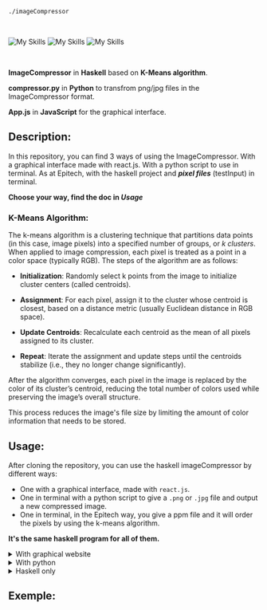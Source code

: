 `./imageCompressor `

<br/>

![My Skills](https://skillicons.dev/icons?i=haskell)
![My Skills](https://skillicons.dev/icons?i=python)
![My Skills](https://skillicons.dev/icons?i=javascript)

<br/>

__ImageCompressor__ in __Haskell__ based on __K-Means algorithm__.

__compressor.py__ in __Python__ to transfrom png/jpg files in the ImageCompressor format.

__App.js__ in __JavaScript__ for the graphical interface.

## Description:

In this repository, you can find 3 ways of using the ImageCompressor. With a graphical interface made with react.js. With a python script to use in terminal. As at Epitech, with the haskell project and ___pixel files___ (testInput) in terminal.

__Choose your way, find the doc in *Usage*__

### K-Means Algorithm:

The k-means algorithm is a clustering technique that partitions data points (in this case, image pixels) into a specified number of groups, or _k clusters_. When applied to image compression, each pixel is treated as a point in a color space (typically RGB). The steps of the algorithm are as follows:

- __Initialization__: Randomly select k points from the image to initialize cluster centers (called centroids).

- __Assignment__: For each pixel, assign it to the cluster whose centroid is closest, based on a distance metric (usually Euclidean distance in RGB space).

- __Update Centroids__: Recalculate each centroid as the mean of all pixels assigned to its cluster.

- __Repeat__: Iterate the assignment and update steps until the centroids stabilize (i.e., they no longer change significantly).

After the algorithm converges, each pixel in the image is replaced by the color of its cluster’s centroid, reducing the total number of colors used while preserving the image’s overall structure.

This process reduces the image's file size by limiting the amount of color information that needs to be stored.


## Usage:

After cloning the repository, you can use the haskell imageCompressor by different ways:
- One with a graphical interface, made with `react.js`.
- One in terminal with a python script to give a `.png` or `.jpg` file and output a new compressed image.
- One in terminal, in the Epitech way, you give a ppm file and it will order the pixels by using the k-means algorithm.

__It's the same haskell program for all of them.__

<details>
<summary>With graphical website</summary>
</br>

If it's not already made:  ` chmod +x script.sh `

It will build the stack project and use the Makefile. It will also check the npm installation.

The script will start a server on port 5000 and start the react web site on port 3000: ` ./script.sh `

You will normaly be redirected in website on port 3000. If not, go on it by hand.` http://localhost:3000 `

There you can browse a `.png` or `.jpg` file and play with the cursors. The number of clusters is the number of colors you will have on your compressed picture. The degree is the intensity of the colors research.

</details>

<details>
<summary>With python</summary>
</br>

If it's not already made:   `chmod +x compressor.py `

If it's not already install : ` pip install Pillow` (useful library for the transfer of pixels in a picture)


usage:  `./compress.py yourImage.[jpg/png/bmp] nbClusters convLimit [output_path]`


</details>


<details>
<summary>Haskell only</summary>
</br>

If the project is not built correctly,  `stack build` and `Make`

__Or `cd ../web`  and `./script.sh` if you're lazy.__

Then, `cp imageCompressor ../HaskellOnly`. 

Usage:
`./imageCompressor -n <nbClusters> -l <convLimit> -f <yourFile>`

If you don't want to modify your input file:

`./imageCompressor -n <nbClusters> -l <convLimit> -f <yourFile> >> ouput` 

</details>

## Exemple:


